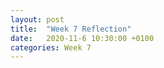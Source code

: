 ```yaml
---
layout: post
title:  "Week 7 Reflection"
date:   2020-11-6 10:30:00 +0100
categories: Week 7
---
```

